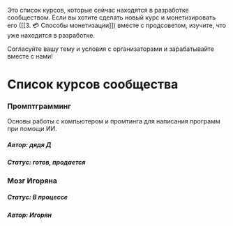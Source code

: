 Это список курсов, которые сейчас находятся в разработке сообществом. 
Если вы хотите сделать новый курс и монетизировать его ([[3. 💳 Способы монетизации]]) вместе с продсоветом, изучите, что уже находится в разработке. 

Согласуйте вашу тему и условия с организаторами и зарабатывайте вместе с нами! 

# Список курсов сообщества 

### Промптграмминг
Основы работы с компьютером и промтинга для написания программ при помощи ИИ.


##### Автор: дядя Д
##### Статус: готов, продается

### Мозг Игоряна

##### Статус: В процессе
##### Автор: Игорян